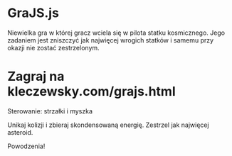 # GraJS.js
Niewielka gra w której gracz wciela się w pilota statku kosmicznego. Jego zadaniem jest zniszczyć jak najwięcej wrogich statków i samemu przy okazji nie zostać zestrzelonym.

# Zagraj na kleczewsky.com/grajs.html

Sterowanie: strzałki i myszka

Unikaj kolizji i zbieraj skondensowaną energię.
Zestrzel jak najwięcej asteroid.

Powodzenia!
